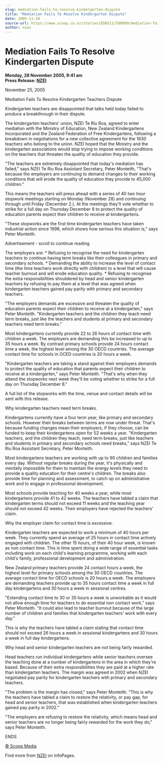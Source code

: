 ```yaml
---
slug: mediation-fails-to-resolve-kindergarten-dispute
title: "Mediation Fails To Resolve Kindergarten Dispute"
date: 2005-11-28
source-url: https://www.scoop.co.nz/stories/ED0511/S00089/mediation-fails-to-resolve-kindergarten-dispute.htm
author: nzei
---
```

Mediation Fails To Resolve Kindergarten Dispute
===============================================

**Monday, 28 November 2005, 9:41 am**  
**Press Release: [NZEI](https://info.scoop.co.nz/NZEI)**

November 25, 2005

Mediation Fails To Resolve Kindergarten Teachers Dispute

Kindergarten teachers are disappointed that talks held today failed to produce a breakthrough in their dispute.

The kindergarten teachers' union, NZEI Te Riu Roa, agreed to enter mediation with the Ministry of Education, New Zealand Kindergartens Incorporated and the Zealand Federation of Free Kindergartens, following a breakdown in negotiations for a new collective agreement for the 1630 teachers who belong to the union. NZEI hoped that the Ministry and the kindergarten associations would stop trying to impose working conditions on the teachers that threaten the quality of education they provide.

\"The teachers are extremely disappointed that today's mediation has failed," says NZEI Te Riu Roa Assistant Secretary, Peter Monteith, "That's because the employers are continuing to demand changes to their working conditions that will erode the quality of education they provide to 45,000 children."

This means the teachers will press ahead with a series of 40 two hour stopwork meetings starting on Monday (November 28) and continuing through until Friday (December 2.). At the meetings they'll vote whether to strike for a full day on Thursday December 8 to protect the quality of education parents expect their children to receive at kindergartens.

"These stopworks are the first time kindergarten teachers have taken industrial action since 1996, which shows how serious this situation is," says Peter Monteith.

Advertisement - scroll to continue reading





The employers are: \* Refusing to recognise the need for kindergarten teachers to continue having term breaks like their colleagues in primary and secondary schools. \* Demanding the ability to increase the level of contact time (the time teachers work directly with children) to a level that will cause teacher burnout and will erode education quality. \* Refusing to recognise the extra responsibilities shouldered by head and senior kindergarten teachers by refusing to pay them at a level that was agreed when kindergarten teachers gained pay parity with primary and secondary teachers.

"The employers demands are excessive and threaten the quality of education parents expect their children to receive at a kindergarten," says Peter Monteith. "Kindergarten teachers and the children they teach need term breaks, just like the teachers and students at primary and secondary teachers need term breaks."

Most kindergartens currently provide 22 to 26 hours of contact time with children a week. The employers are demanding this be increased to up to 35 hours a week. By contrast primary schools provide 24 hours contact time a week, the highest level among the 30 OECD countries. The average contact time for schools in OCED countries is 20 hours a week.

"Kindergarten teachers are taking a stand against their employers demands to protect the quality of education that parents expect their children to receive at a kindergarten," says Peter Monteith. "That's why when they attend the stopworks next week they'll be voting whether to strike for a full day on Thursday December 8."

A full list of the stopworks with the time, venue and contact details will be sent with this release.

Why kindergarten teachers need term breaks.

Kindergartens currently have a four term year, like primary and secondary schools. However their breaks between terms are now under threat. That's because funding changes mean their employers, if they choose, can be funded to keep their kindergartens open for 52 weeks a year. "Kindergarten teachers, and the children they teach, need term breaks, just like teachers and students in primary and secondary schools need breaks," says NZEI Te Riu Roa Assistant Secretary, Peter Monteith.

Most kindergartens teachers are working with up to 90 children and families every day. Without regular breaks during the year, it's physically and mentally impossible for them to maintain the energy levels they need to provide a quality education for their centre's children. The breaks also provide time for planning and assessment, to catch up on administrative work and to engage in professional development.

Most schools provide teaching for 40 weeks a year, while most kindergartens provide 41 to 42 weeks. The teachers have tabled a claim that kindergarten terms should not exceed 11 weeks and the teaching year should not exceed 42 weeks. Their employers have rejected the teachers' claim.

Why the employer claim for contact time is excessive.

Kindergarten teachers are expected to work a minimum of 40 hours per week. They currently spend an average of 25 hours in contact time actively engaged with children. The other 15 hours, of their 40 hour week, is known as non contact time. This is time spent doing a wide range of essential tasks including work on each child's learning programme, working with each child's family, professional development and administration.

New Zealand primary teachers provide 24 contact hours a week, the highest level for primary schools among the 30 OECD countries. The average contact time for OECD schools is 20 hours a week. The employers are demanding teachers provide up to 35 hours contact time a week in full day kindergartens and 30 hours a week in sessional centres.

"Extending contact time to 30 or 35 hours a week is unworkable as it would not allow enough time for teachers to do essential non contact work," says Peter Monteith. "It could also lead to teacher burnout because of the large number of children and families that kindergarten teachers' work with every day."

This is why the teachers have tabled a claim stating that contact time should not exceed 26 hours a week in sessional kindergartens and 30 hours a week in full day kindergartens.

Why head and senior kindergarten teachers are not being fairly rewarded.

Head teachers run individual kindergartens while senior teachers oversee the teaching done at a number of kindergartens in the area in which they're based. Because of their extra responsibilities they are paid at a higher rate than kindergarten teachers. The margin was agreed in 2002 when NZEI negotiated pay parity for kindergarten teachers with primary and secondary teachers.

"The problem is the margin has closed," says Peter Monteith. "This is why the teachers have tabled a claim to restore the relativity, or pay gap, for head and senior teachers, that was established when kindergarten teachers gained pay parity in 2002."

"The employers are refusing to restore the relativity, which means head and senior teachers are no longer being fairly rewarded for the work they do," says Peter Monteith.

ENDS  

[© Scoop Media](http://www.scoop.co.nz/about/terms.html)

Find more from [NZEI](https://info.scoop.co.nz/NZEI) on InfoPages.